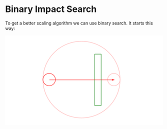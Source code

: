 # Binary Impact Search

To get a better scaling algorithm we can use binary search. It starts this way:

![BIN1](bin_impact_1.png)